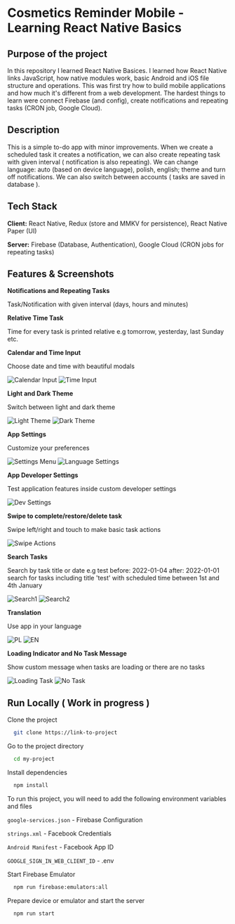 # Cosmetics Reminder Mobile - Learning React Native Basics

## Purpose of the project

In this repository I learned React Native Basices. I learned how React Native links JavaScript, how native modules work, basic Android and iOS file structure and operations. This was first try how to build mobile applications and how much it's different from a web development. The hardest things to learn were connect Firebase (and config), create notifications and repeating tasks (CRON job, Google Cloud).

## Description

This is a simple to-do app with minor improvements. When we create a scheduled task it creates a notification, we can also create repeating task with given interval ( notification is also repeating). We can change language: auto (based on device language), polish, english; theme and turn off notifications. We can also switch between accounts ( tasks are saved in database ).

## Tech Stack

**Client:** React Native, Redux (store and MMKV for persistence), React Native Paper (UI)

**Server:** Firebase (Database, Authentication), Google Cloud (CRON jobs for repeating tasks)

## Features & Screenshots

**Notifications and Repeating Tasks**

Task/Notification with given interval (days, hours and minutes)

**Relative Time Task**

Time for every task is printed relative e.g tomorrow, yesterday, last Sunday etc. 

**Calendar and Time Input**

Choose date and time with beautiful modals

![Calendar Input](../readme-assets/screenshots/Screenshot_2022.02.02_17.20.34.505.png?raw=true)
![Time Input](../readme-assets/screenshots/Screenshot_2022.02.02_17.25.24.820.png?raw=true)

**Light and Dark Theme**

Switch between light and dark theme

![Light Theme](../readme-assets/screenshots/Screenshot_2022.02.02_17.21.51.219.png?raw=true)
![Dark Theme](../readme-assets/screenshots/Screenshot_2022.02.02_17.27.05.136.png?raw=true)

**App Settings**

Customize your preferences

![Settings Menu](../readme-assets/screenshots/Screenshot_2022.02.02_17.22.03.420.png?raw=true)
![Language Settings](../readme-assets/screenshots/Screenshot_2022.02.02_17.22.15.437.png?raw=true)

**App Developer Settings**

Test application features inside custom developer settings

![Dev Settings](../readme-assets/screenshots/Screenshot_2022.02.02_17.24.15.553.png?raw=true)

**Swipe to complete/restore/delete task**

Swipe left/right and touch to make basic task actions

![Swipe Actions](../readme-assets/screenshots/Screenshot_2022.02.02_17.27.25.787.png?raw=true)

**Search Tasks**

Search by task title or date e.g test before: 2022-01-04 after: 2022-01-01 search for tasks including title 'test' with scheduled time between 1st and 4th January

![Search1](../readme-assets/screenshots/Screenshot_2022.02.02_17.28.01.554.png?raw=true)
![Search2](../readme-assets/screenshots/Screenshot_2022.02.02_17.28.15.186.png?raw=true)

**Translation**

Use app in your language

![PL](../readme-assets/screenshots/Screenshot_2022.02.02_17.21.51.219.png?raw=true)
![EN](../readme-assets/screenshots/Screenshot_2022.02.02_17.23.06.070.png?raw=true)

**Loading Indicator and No Task Message**

Show custom message when tasks are loading or there are no tasks

![Loading Task](../readme-assets/screenshots/Screenshot_2022.02.02_17.22.37.803.png?raw=true)
![No Task](../readme-assets/screenshots/Screenshot_2022.02.02_17.23.01.103.png?raw=true)

## Run Locally ( Work in progress )

Clone the project

```bash
  git clone https://link-to-project
```

Go to the project directory

```bash
  cd my-project
```

Install dependencies

```bash
  npm install
```

To run this project, you will need to add the following environment variables and files

`google-services.json` - Firebase Configuration

`strings.xml` - Facebook Credentials

`Android Manifest` - Facebook App ID

`GOOGLE_SIGN_IN_WEB_CLIENT_ID` - .env

Start Firebase Emulator
```bash
  npm run firebase:emulators:all
```

Prepare device or emulator and start the server

```bash
  npm run start
```
